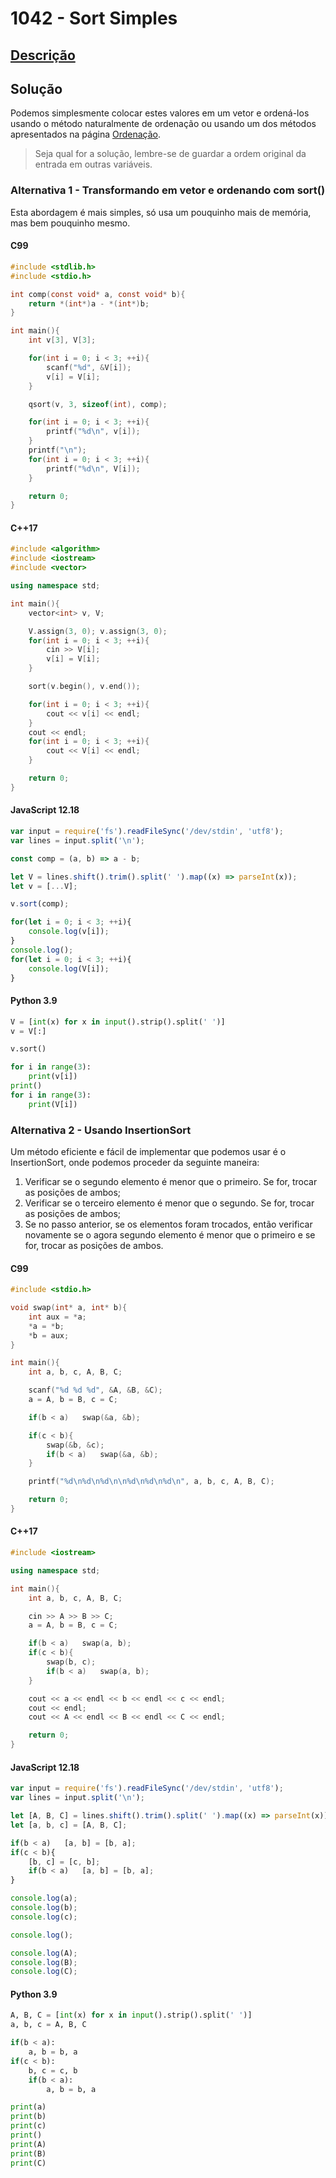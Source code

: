 # 1042 - Sort Simples

## [Descrição](https://www.beecrowd.com.br/judge/pt/problems/view/1042)

## Solução

Podemos simplesmente colocar estes valores em um vetor e ordená-los usando o método naturalmente de ordenação ou usando um dos métodos apresentados na página [Ordenação](../../../base-teorica/estruturas-e-bibliotecas/ordenacao/README.md).

> Seja qual for a solução, lembre-se de guardar a ordem original da entrada em outras variáveis.

### Alternativa 1 - Transformando em vetor e ordenando com sort()

Esta abordagem é mais simples, só usa um pouquinho mais de memória, mas bem pouquinho mesmo.

#### C99

```c
#include <stdlib.h>
#include <stdio.h>

int comp(const void* a, const void* b){
    return *(int*)a - *(int*)b;
}

int main(){
    int v[3], V[3];

    for(int i = 0; i < 3; ++i){
        scanf("%d", &V[i]);
        v[i] = V[i];
    }

    qsort(v, 3, sizeof(int), comp);

    for(int i = 0; i < 3; ++i){
        printf("%d\n", v[i]);
    }
    printf("\n");
    for(int i = 0; i < 3; ++i){
        printf("%d\n", V[i]);
    }

    return 0;
}
```

#### C++17

```cpp
#include <algorithm>
#include <iostream>
#include <vector>

using namespace std;

int main(){
    vector<int> v, V;

    V.assign(3, 0); v.assign(3, 0);
    for(int i = 0; i < 3; ++i){
        cin >> V[i];
        v[i] = V[i];
    }

    sort(v.begin(), v.end());

    for(int i = 0; i < 3; ++i){
        cout << v[i] << endl;
    }
    cout << endl;
    for(int i = 0; i < 3; ++i){
        cout << V[i] << endl;
    }

    return 0;
}
```

#### JavaScript 12.18

```javascript
var input = require('fs').readFileSync('/dev/stdin', 'utf8');
var lines = input.split('\n');

const comp = (a, b) => a - b;

let V = lines.shift().trim().split(' ').map((x) => parseInt(x));
let v = [...V];

v.sort(comp);

for(let i = 0; i < 3; ++i){
    console.log(v[i]);
}
console.log();
for(let i = 0; i < 3; ++i){
    console.log(V[i]);
}
```

#### Python 3.9

```python
V = [int(x) for x in input().strip().split(' ')]
v = V[:]

v.sort()

for i in range(3):
    print(v[i])
print()
for i in range(3):
    print(V[i])
```

### Alternativa 2 - Usando InsertionSort

Um método eficiente e fácil de implementar que podemos usar é o InsertionSort, onde podemos proceder da seguinte maneira:

1. Verificar se o segundo elemento é menor que o primeiro. Se for, trocar as posições de ambos;
2. Verificar se o terceiro elemento é menor que o segundo. Se for, trocar as posições de ambos;
3. Se no passo anterior, se os elementos foram trocados, então verificar novamente se o agora segundo elemento é menor que o primeiro e se for, trocar as posições de ambos.

#### C99

```c
#include <stdio.h>

void swap(int* a, int* b){
    int aux = *a;
    *a = *b;
    *b = aux;
}

int main(){
    int a, b, c, A, B, C;

    scanf("%d %d %d", &A, &B, &C);
    a = A, b = B, c = C;

    if(b < a)   swap(&a, &b);

    if(c < b){
        swap(&b, &c);
        if(b < a)   swap(&a, &b);
    }

    printf("%d\n%d\n%d\n\n%d\n%d\n%d\n", a, b, c, A, B, C);

    return 0;
}
```

#### C++17

```cpp
#include <iostream>

using namespace std;

int main(){
    int a, b, c, A, B, C;

    cin >> A >> B >> C;
    a = A, b = B, c = C;

    if(b < a)   swap(a, b);
    if(c < b){
        swap(b, c);
        if(b < a)   swap(a, b);
    }

    cout << a << endl << b << endl << c << endl;
    cout << endl;
    cout << A << endl << B << endl << C << endl;

    return 0;
}
```

#### JavaScript 12.18

```javascript
var input = require('fs').readFileSync('/dev/stdin', 'utf8');
var lines = input.split('\n');

let [A, B, C] = lines.shift().trim().split(' ').map((x) => parseInt(x));
let [a, b, c] = [A, B, C];

if(b < a)   [a, b] = [b, a];
if(c < b){
    [b, c] = [c, b];
    if(b < a)   [a, b] = [b, a];
}

console.log(a);
console.log(b);
console.log(c);

console.log();

console.log(A);
console.log(B);
console.log(C);
```

#### Python 3.9

```python
A, B, C = [int(x) for x in input().strip().split(' ')]
a, b, c = A, B, C

if(b < a):
    a, b = b, a
if(c < b):
    b, c = c, b
    if(b < a):
        a, b = b, a

print(a)
print(b)
print(c)
print()
print(A)
print(B)
print(C)
```